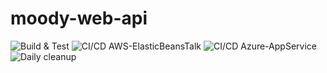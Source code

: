 # moody-web-api

![Build & Test](https://github.com/lets-do-it-pl/moody-web-api/workflows/Build%20&%20Test/badge.svg)
![CI/CD AWS-ElasticBeansTalk](https://github.com/lets-do-it-pl/moody-web-api/workflows/CI/CD%20AWS-ElasticBeansTalk/badge.svg)
![CI/CD Azure-AppService](https://github.com/lets-do-it-pl/moody-web-api/workflows/CI/CD%20Azure-AppService/badge.svg)
![Daily cleanup](https://github.com/lets-do-it-pl/moody-web-api/workflows/Daily%20cleanup/badge.svg)

